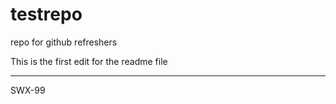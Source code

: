 # testrepo
repo for github refreshers


This is the first edit for the readme file

_______________________________________


SWX-99







